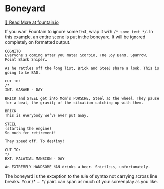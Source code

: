 # Boneyard

[📕 Read More at fountain.io](https://fountain.io/syntax#boneyard)

If you want Fountain to ignore some text, wrap it with `/* some text */`. In this example, an entire scene is put in the boneyard. It will be ignored completely on formatted output.

```fountain
COGNITO
Everyone’s coming after you mate! Scorpio, The Boy Band, Sparrow, Point Blank Sniper…

As he rattles off the long list, Brick and Steel share a look. This is going to be BAD.

CUT TO:
/*
INT. GARAGE - DAY

BRICK and STEEL get into Mom’s PORSCHE, Steel at the wheel. They pause for a beat, the gravity of the situation catching up with them.

BRICK
This is everybody we’ve ever put away.

STEEL
(starting the engine)
So much for retirement!

They speed off. To destiny!

CUT TO:
*/
EXT. PALATIAL MANSION - DAY

An EXTREMELY HANDSOME MAN drinks a beer. Shirtless, unfortunately.
``````

The boneyard is the exception to the rule of syntax not carrying across line breaks. Your /* … */ pairs can span as much of your screenplay as you like.
